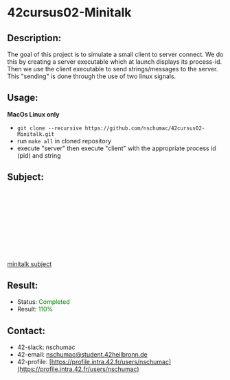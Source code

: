 # 42cursus02-Minitalk
## Description:
The goal of this project is to simulate a small client to server connect. We do this by creating a server executable which at launch displays its process-id. Then we use the client executable to send strings/messages to the server. This "sending" is done through the use of two linux signals.

## Usage:
**MacOs Linux only**
- `git clone --recursive https://github.com/nschumac/42cursus02-Minitalk.git`
- run `make all` in cloned repository
- execute "server" then execute "client" with the appropriate process id (pid) and string

## Subject:
<object data="https://github.com/nschumac/42cursus02-Minitalk/blob/main/subject/minitalk-en.pdf" type="application/pdf" width="700px" height="700px">
    <embed src="https://github.com/nschumac/42cursus02-Minitalk/blob/main/subject/minitalk-en.pdf">
        <p><a href="https://github.com/nschumac/42cursus02-Minitalk/blob/main/subject/minitalk-en.pdf">minitalk subject</a></p>
    </embed>
</object>

## Result:
- Status: <span style="color:green">Completed</span>
- Result: <span style="color:green">110%</span>

## Contact:
- 42-slack: nschumac
- 42-email: nschumac@student.42heilbronn.de
- 42-profile: [https://profile.intra.42.fr/users/nschumac](https://profile.intra.42.fr/users/nschumac)
